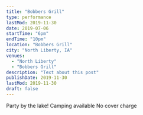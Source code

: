 ```yaml
---
title: "Bobbers Grill"
type: performance
lastMod: 2019-11-30
date: 2019-07-06
startTime: "6pm"
endTime: "10pm"
location: "Bobbers Grill"
city: "North Liberty, IA"
venues:
  - "North Liberty"
  - "Bobbers Grill"
description: "Text about this post"
publishDate: 2019-11-30
lastMod: 2019-11-30
draft: false
---
```

Party by the lake!
Camping available
No cover charge
